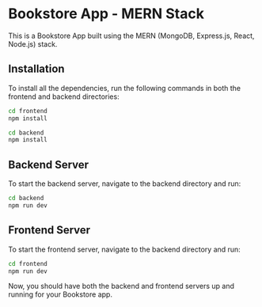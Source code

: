 # Bookstore App - MERN Stack

This is a Bookstore App built using the MERN (MongoDB, Express.js, React, Node.js) stack.

## Installation

To install all the dependencies, run the following commands in both the frontend and backend directories:

```bash
cd frontend
npm install
```

```bash
cd backend
npm install
```

## Backend Server

To start the backend server, navigate to the backend directory and run:

```bash
cd backend
npm run dev
```

## Frontend Server

To start the frontend server, navigate to the backend directory and run:

```bash
cd frontend
npm run dev
```

Now, you should have both the backend and frontend servers up and running for your Bookstore app.
